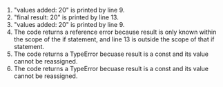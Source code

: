 1. "values added:  20" is printed by line 9.
2. "final result:  20" is printed by line 13.
3. "values added:  20" is printed by line 9.
4. The code returns a reference error because result is only known within the scope of the if statement, and line 13 is outside the scope of that if statement.
5. The code returns a TypeError becuase result is a const and its value cannot be reassigned.
6. The code returns a TypeError becuase result is a const and its value cannot be reassigned.